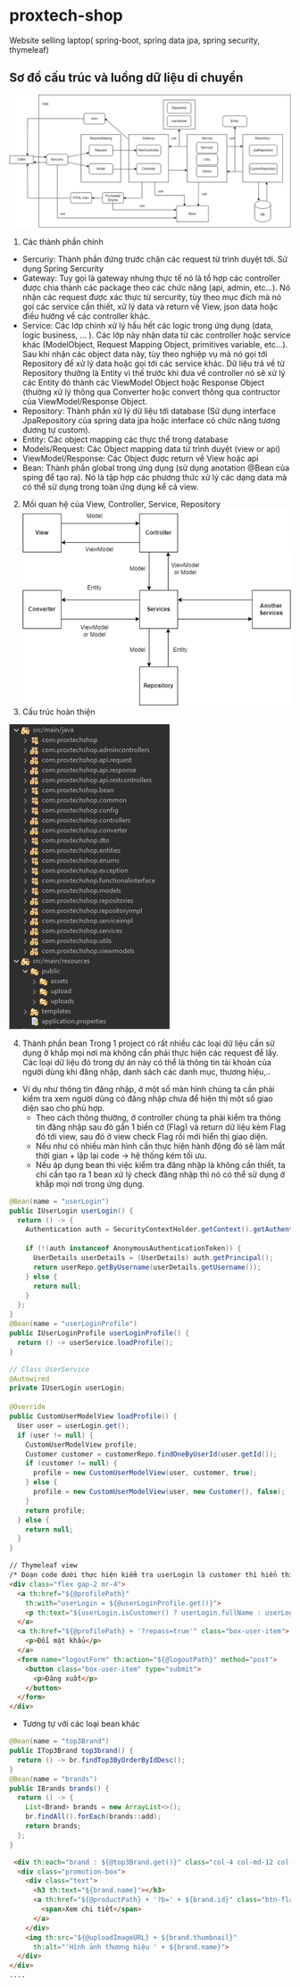 # proxtech-shop
Website selling laptop( spring-boot, spring data jpa, spring security, thymeleaf)

## Sơ đồ cấu trúc và luồng dữ liệu di chuyển
![clipboard.png](images/a8B3Uy-X5-clipboard.png)
1. Các thành phần chính
* Sercuriy: Thành phần đứng trước chặn các request từ trình duyệt tới. Sử dụng Spring Sercurity
* Gateway: Tuy gọi là gateway nhưng thực tế nó là tổ hợp các controller được chia thành các package theo các chức năng (api, admin, etc...). Nó nhận các request được xác thực từ sercurity, tùy theo mục đích mà nó gọi các service cần thiết, xử lý data và return về View, json data hoặc điều hướng về các controller khác.
* Service: Các lớp chính xử lý hầu hết các logic trong ứng dụng (data, logic business, ... ). Các lớp này nhận data từ các controller hoặc service khác (ModelObject, Request Mapping Object, primitives variable, etc...). Sau khi nhận các object data này, tùy theo nghiệp vụ mà nó gọi tới Repository để xử lý data hoặc gọi tới các service khác. Dữ liệu trả về từ Repository thường là Entity vì thế trước khi đưa về controller nó sẽ xử lý các Entity đó thành các ViewModel Object hoặc Response Object (thường xử lý thông qua Converter hoặc convert thông qua contructor của ViewModel/Response Object.
* Repository: Thành phần xử lý dữ liệu tới database (Sử dụng interface JpaRepository của spring data jpa hoặc interface có chức năng tương đương tự custom).
* Entity: Các object mapping các thực thể trong database
* Models/Request: Các Object mapping data từ trình duyệt (view or api)
* ViewModel/Response: Các Object được return về View hoặc api
* Bean: Thành phần global trong ứng dụng (sử dụng anotation @Bean của sping để tạo ra). Nó là tập hợp các phương thức xử lý các dạng data mà có thể sử dụng trong toàn ứng dụng kể cả view.
2. Mối quan hệ của View, Controller, Service, Repository
![clipboard.png](images/J3y7-LUX6-clipboard.png)
3. Cấu trúc hoàn thiện

![clipboard.png](images/thp70f77E-clipboard.png)

4. Thành phần bean
Trong 1 project có rất nhiều các loại dữ liệu cần sử dụng ở khắp mọi nơi mà không cần phải thực hiện các request để lấy. Các loại dữ liệu đó trong dự án này có thể là thông tin tài khoản của người dùng khi đăng nhập, danh sách các danh mục, thương hiệu,.. 
* Ví dụ như thông tin đăng nhập, ở một số màn hình chúng ta cần phải kiểm tra xem người dùng có đăng nhập chưa để hiện thị một số giao diện sao cho phù hợp.
  * Theo cách thông thường, ở controller chúng ta phải kiểm tra thông tin đăng nhập sau đó gắn 1 biến cờ (Flag) và return dữ liệu kèm Flag đó tới view, sau đó ở view check Flag rồi mới hiển thị giao diện.
  * Nếu như có nhiều màn hình cần thực hiện hành động đó sẽ làm mất thời gian + lặp lại code -> hệ thống kém tối ưu.
  * Nếu áp dụng bean thì việc kiểm tra đăng nhập là không cần thiết, ta chỉ cần tạo ra 1 bean xử lý check đăng nhập thì nó có thể sử dụng ở khắp mọi nơi trong ứng dụng.
```java
@Bean(name = "userLogin")
public IUserLogin userLogin() {
  return () -> {
    Authentication auth = SecurityContextHolder.getContext().getAuthentication();

    if (!(auth instanceof AnonymousAuthenticationToken)) {
      UserDetails userDetails = (UserDetails) auth.getPrincipal();
      return userRepo.getByUsername(userDetails.getUsername());
    } else {
      return null;
    }
  };
}
@Bean(name = "userLoginProfile")
public IUserLoginProfile userLoginProfile() {
  return () -> userService.loadProfile();
}
```
```java
// Class UserService
@Autowired
private IUserLogin userLogin;

@Override
public CustomUserModelView loadProfile() {
  User user = userLogin.get();
  if (user != null) {
    CustomUserModelView profile;
    Customer customer = customerRepo.findOneByUserId(user.getId());
    if (customer != null) {
      profile = new CustomUserModelView(user, customer, true);
    } else {
      profile = new CustomUserModelView(user, new Customer(), false);
    }
    return profile;
  } else {
    return null;
  }
}
```
```html
// Thymeleaf view
/* Đoạn code dưới thực hiện kiểm tra userLogin là customer thì hiển thị tên, không phải thì hiển thị user name */
<div class="flex gap-2 mr-4">
  <a th:href="${@profilePath}"
    th:with="userLogin = ${@userLoginProfile.get()}">
    <p th:text="${userLogin.isCustomer() ? userLogin.fullName : userLogin.username}"></p>
  </a> 
  <a th:href="${@profilePath} + '?repass=true'" class="box-user-item">
    <p>Đổi mật khẩu</p>
  </a>
  <form name="logoutForm" th:action="${@logoutPath}" method="post">
    <button class="box-user-item" type="submit">
      <p>Đăng xuất</p>
    </button>
  </form>
</div>
```
* Tương tự với các loại bean khác
```java
@Bean(name = "top3Brand")
public ITop3Brand top3brand() {
  return () -> br.findTop3ByOrderByIdDesc();
}
@Bean(name = "brands")
public IBrands brands() {
  return () -> {
    List<Brand> brands = new ArrayList<>();
    br.findAll().forEach(brands::add);
    return brands;
  };
}
```
```html
 <div th:each="brand : ${@top3Brand.get()}" class="col-4 col-md-12 col-sm-12">
  <div class="promotion-box">
    <div class="text">
      <h3 th:text="${brand.name}"></h3>
      <a th:href="${@productPath} + '?b=' + ${brand.id}" class="btn-flat btn-hover">
        <span>Xem chi tiết</span>
      </a>
    </div>
    <img th:src="${@uploadImageURL} + ${brand.thumbnail}"
      th:alt="'Hình ảnh thương hiệu ' + ${brand.name}">
  </div>
</div>
....
```
